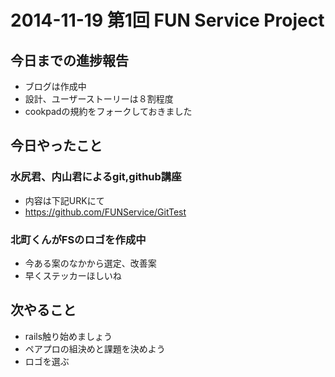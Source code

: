 # 2014-11-19 第1回 FUN Service Project
## 今日までの進捗報告
- ブログは作成中
- 設計、ユーザーストーリーは８割程度
- cookpadの規約をフォークしておきました

## 今日やったこと
### 水尻君、内山君によるgit,github講座
- 内容は下記URKにて
- https://github.com/FUNService/GitTest  

### 北町くんがFSのロゴを作成中
- 今ある案のなかから選定、改善案
- 早くステッカーほしいね

## 次やること
- rails触り始めましょう
- ペアプロの組決めと課題を決めよう
- ロゴを選ぶ
